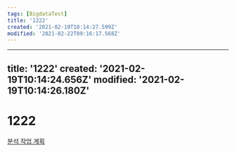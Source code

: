 ```yaml
---
tags: [BigdataTest]
title: '1222'
created: '2021-02-19T10:14:27.599Z'
modified: '2021-02-22T09:16:17.568Z'
---
```


---
title: '1222'
created: '2021-02-19T10:14:24.656Z'
modified: '2021-02-19T10:14:26.180Z'
---

# 1222
[분석 작업 계획](./1220.md)
